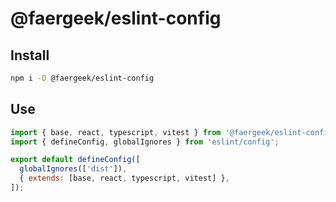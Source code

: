 # @faergeek/eslint-config

## Install

```sh
npm i -D @faergeek/eslint-config
```

## Use

```javascript
import { base, react, typescript, vitest } from '@faergeek/eslint-config';
import { defineConfig, globalIgnores } from 'eslint/config';

export default defineConfig([
  globalIgnores(['dist']),
  { extends: [base, react, typescript, vitest] },
]);
```
